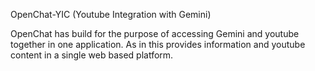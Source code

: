 OpenChat-YIC (Youtube Integration with Gemini)

OpenChat has build for the purpose of accessing Gemini and youtube together in one application.
As in this provides information and youtube content in a single web based platform.

